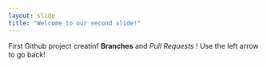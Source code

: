 ```yaml
---
layout: slide
title: "Welcome to our second slide!"
---
```

First Github project creatinf **Branches** and *Pull Requests* !
Use the left arrow to go back!
